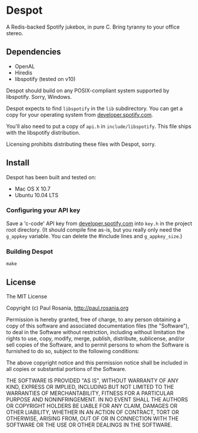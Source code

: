 # Despot

A Redis-backed Spotify jukebox, in pure C. Bring tyranny to your office stereo.

## Dependencies

- OpenAL
- Hiredis
- libspotify (tested on v10)

Despot should build on any POSIX-compliant system supported by libspotify.
Sorry, Windows.

Despot expects to find `libspotify` in the `lib` subdirectory. You can get a
copy for your operating system from [developer.spotify.com](http://developer.spotify.com).

You'll also need to put a copy of `api.h` in `include/libspotify`. This file
ships with the libspotify distribution.

Licensing prohibits distributing these files with Despot, sorry.

## Install

Despot has been built and tested on:

- Mac OS X 10.7
- Ubuntu 10.04 LTS

### Configuring your API key

Save a 'c-code' API key from [developer.spotify.com](https://developer.spotify.com/en/libspotify/application-key)
into `key.h` in the project root directory. (It should compile fine as-is, but
you really only need the `g_appkey` variable. You can delete the #include lines
and `g_appkey_size`.)

### Building Despot

`make`

## License

The MIT License

Copyright (c) Paul Rosania, http://paul.rosania.org

Permission is hereby granted, free of charge, to any person obtaining a copy of this software and associated documentation files (the "Software"), to deal in the Software without restriction, including without limitation the rights to use, copy, modify, merge, publish, distribute, sublicense, and/or sell copies of the Software, and to permit persons to whom the Software is furnished to do so, subject to the following conditions:

The above copyright notice and this permission notice shall be included in all copies or substantial portions of the Software.

THE SOFTWARE IS PROVIDED "AS IS", WITHOUT WARRANTY OF ANY KIND, EXPRESS OR IMPLIED, INCLUDING BUT NOT LIMITED TO THE WARRANTIES OF MERCHANTABILITY, FITNESS FOR A PARTICULAR PURPOSE AND NONINFRINGEMENT. IN NO EVENT SHALL THE AUTHORS OR COPYRIGHT HOLDERS BE LIABLE FOR ANY CLAIM, DAMAGES OR OTHER LIABILITY, WHETHER IN AN ACTION OF CONTRACT, TORT OR OTHERWISE, ARISING FROM, OUT OF OR IN CONNECTION WITH THE SOFTWARE OR THE USE OR OTHER DEALINGS IN THE SOFTWARE.
